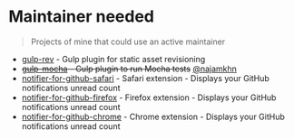 # Maintainer needed

> Projects of mine that could use an active maintainer

- [gulp-rev](https://github.com/sindresorhus/gulp-rev/issues/158) - Gulp plugin for static asset revisioning
- ~~[gulp-mocha](https://github.com/sindresorhus/gulp-mocha/issues/128) - Gulp plugin to run Mocha tests~~ [@najamkhn](https://github.com/najamkhn)
- [notifier-for-github-safari](https://github.com/sindresorhus/notifier-for-github-safari) - Safari extension - Displays your GitHub notifications unread count
- [notifier-for-github-firefox](https://github.com/sindresorhus/notifier-for-github-firefox) - Firefox extension - Displays your GitHub notifications unread count
- [notifier-for-github-chrome](https://github.com/sindresorhus/notifier-for-github-chrome/issues/67) - Chrome extension - Displays your GitHub notifications unread count
